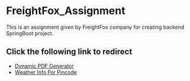 # FreightFox_Assignment
This is an assignment given by FreightFox company for creating backend SpringBoot project.

## Click the following link to redirect

 - <a href="https://github.com/Suresh170411/FreightFox_Assignment/tree/main/DynamicPdfGenerator" target="_blank">Dynamic PDF Generator</a>
 - <a href="https://github.com/Suresh170411/FreightFox_Assignment/tree/main/WeatherInfoForPincode" target="_blank">Weather Info For Pincode</a>

